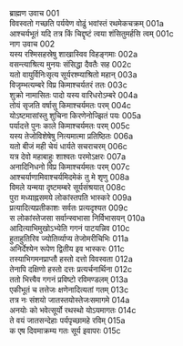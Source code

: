 ब्राह्मण उवाच	001    
विवस्वतो गच्छति पर्ययेण वोढुं भवांस्तं रथमेकचक्रम्	001a  
आश्चर्यभूतं यदि तत्र किं चिद्दृष्टं त्वया शंसितुमर्हसि त्वम्	001c  
नाग उवाच	002    
यस्य रश्मिसहस्रेषु शाखास्विव विहङ्गमाः	002a  
वसन्त्याश्रित्य मुनयः संसिद्धा दैवतैः सह	002c  
यतो वायुर्विनिःसृत्य सूर्यरश्म्याश्रितो महान्	003a  
विजृम्भत्यम्बरे विप्र किमाश्चर्यतरं ततः	003c  
शुक्रो नामासितः पादो यस्य वारिधरोऽम्बरे	004a  
तोयं सृजति वर्षासु किमाश्चर्यमतः परम्	004c  
योऽष्टमासांस्तु शुचिना किरणेनोज्झितं पयः	005a  
पर्यादत्ते पुनः काले किमाश्चर्यमतः परम्	005c  
यस्य तेजोविशेषेषु नित्यमात्मा प्रतिष्ठितः	006a  
यतो बीजं मही चेयं धार्यते सचराचरम्	006c  
यत्र देवो महाबाहुः शाश्वतः परमोऽक्षरः	007a  
अनादिनिधनो विप्र किमाश्चर्यमतः परम्	007c  
आश्चर्याणामिवाश्चर्यमिदमेकं तु मे शृणु	008a  
विमले यन्मया दृष्टमम्बरे सूर्यसंश्रयात्	008c  
पुरा मध्याह्नसमये लोकांस्तपति भास्करे	009a  
प्रत्यादित्यप्रतीकाशः सर्वतः प्रत्यदृश्यत	009c  
स लोकांस्तेजसा सर्वान्स्वभासा निर्विभासयन्	010a  
आदित्याभिमुखोऽभ्येति गगनं पाटयन्निव	010c  
हुताहुतिरिव ज्योतिर्व्याप्य तेजोमरीचिभिः	011a  
अनिर्देश्येन रूपेण द्वितीय इव भास्करः	011c  
तस्याभिगमनप्राप्तौ हस्तो दत्तो विवस्वता	012a  
तेनापि दक्षिणो हस्तो दत्तः प्रत्यर्चनार्थिना	012c  
ततो भित्त्वैव गगनं प्रविष्टो रविमण्डलम्	013a  
एकीभूतं च तत्तेजः क्षणेनादित्यतां गतम्	013c  
तत्र नः संशयो जातस्तयोस्तेजःसमागमे	014a  
अनयोः को भवेत्सूर्यो रथस्थो योऽयमागतः	014c  
ते वयं जातसन्देहाः पर्यपृच्छामहे रविम्	015a  
क एष दिवमाक्रम्य गतः सूर्य इवापरः	015c  

